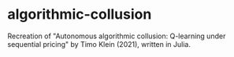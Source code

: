 # algorithmic-collusion

Recreation of "Autonomous algorithmic collusion: Q-learning under sequential pricing" by Timo Klein (2021), written in Julia.
